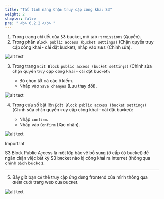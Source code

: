 ```yaml
---
title: "Tắt tính năng Chặn truy cập công khai S3"
weight: 2
chapter: false
pre: " <b> 6.2.2 </b> "
---
```


1. Trong trang chi tiết của S3 bucket, mở tab `Permissions` (Quyền).
2. Trong phần `Block public access (bucket settings)` (Chặn quyền truy cập công khai - cài đặt bucket), nhấp vào `Edit` (Chỉnh sửa).

![alt text](/images/workshop-3/s3-bucket--permisions--block-public-access.png)

3. Trong trang `Edit Block public access (bucket settings)` (Chỉnh sửa chặn quyền truy cập công khai - cài đặt bucket):

   - Bỏ chọn tất cả các ô kiểm.
   - Nhấp vào `Save changes` (Lưu thay đổi).

![alt text](/images/workshop-3/s3-bucket--permisions--block-public-access--edit.png)

4. Trong cửa sổ bật lên `Edit Block public access (bucket settings)` (Chỉnh sửa chặn quyền truy cập công khai - cài đặt bucket):

   - Nhập `confirm`.
   - Nhấp vào `Confirm` (Xác nhận).

![alt text](/images/workshop-3/s3-bucket--permisions--block-public-access--confirm.png)

> [!IMPORTANT]
> S3 Block Public Access là một lớp bảo vệ bổ sung (ở cấp độ bucket) để ngăn chặn việc bất kỳ S3 bucket nào bị công khai ra internet (thông qua chính sách bucket).

---

5. Bây giờ bạn có thể truy cập ứng dụng frontend của mình thông qua điểm cuối trang web của bucket.

![alt text](/images/workshop-3/s3-bucket--static-website-hosting--frontend-app.png)
